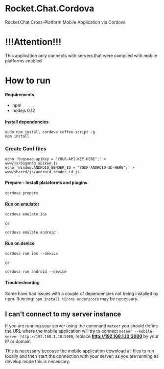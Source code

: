 # Rocket.Chat.Cordova
Rocket.Chat Cross-Platform Mobile Application via Cordova

# !!!Attention!!!
This application only connects with servers that were compiled with mobile platforms enabled

# How to run
#### Requirements
 * npm
 * nodejs 0.12

#### Install dependencies
```shell
sudo npm install cordova coffee-script -g
npm install
```

### Create Conf files
```
echo 'Bugsnag.apiKey = "YOUR-API-KEY-HERE";' > www/js/bugsnag_apikey.js
echo 'window.ANDROID_SENDER_ID = "YOUR-ANDROID-ID-HERE";' > www/shared/js/android_sender_id.js
```


#### Prepare - Install plataforms and plugins
```shell
cordova prepare
```

#### Run on emulator
```shell
cordova emulate ios
```
or
```shell
cordova emulate android
```

#### Run on device
```shell
cordova run ios --device
```
or
```shell
cordova run android --device
```

#### Troubleshooting

Some have had issues with a couple of dependencies not being installed by npm.
Running: `npm install ticons underscore` may be necessary.

## I can't connect to my server instance
If you are running your server using the command `meteor` you should define the URL where the mobile application will try to connect `meteor --mobile-server http://192.168.1.10:3000`, replace **http://192.168.1.10:3000** by your IP or domain.

This is necessary becouse the mobile application download all files to run locally and then start the connection with your server, as you are running as develop mode this is necessary.
